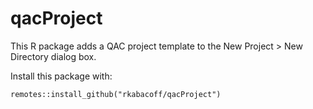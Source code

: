 # qacProject

This R package adds a QAC project template to the New Project > New Directory
dialog box.

Install this package with:

    remotes::install_github("rkabacoff/qacProject")
